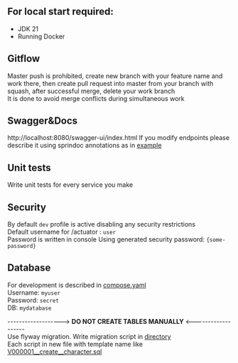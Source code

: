 ## For local start required:
- JDK 21
- Running Docker

## Gitflow
Master push is prohibited, create new branch with your feature name and work there, then create pull request into master from your branch with squash, after successful merge, delete your work branch  
It is done to avoid merge conflicts during simultaneous work

## Swagger&Docs
http://localhost:8080/swagger-ui/index.html
If you modify endpoints please describe it using sprindoc annotations as in [example](src/main/java/ru/surin/yatm/controller/api/SampleControllerApi.java)

## Unit tests
Write unit tests for every service you make

## Security
By default `dev` profile is active disabling any security restrictions  
Default username for /actuator : `user`  
Password is written in console Using generated security password: `{some-password}`  

## Database 
For development is described in [compose.yaml](compose.yaml)  
Username: `myuser`  
Password: `secret`  
DB: `mydatabase`  

-------------------> **DO NOT CREATE TABLES MANUALLY** <-------------------  
Use flyway migration. Write migration script in [directory](src/main/resources/db/migration)  
Each script in new file with template name like [V000001__create__character.sql](src%2Fmain%2Fresources%2Fdb%2Fmigration%2FV000001__create__character.sql)
